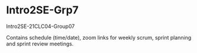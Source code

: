 # Intro2SE-Grp7
Intro2SE-21CLC04-Group07

Contains schedule (time/date), zoom links for weekly scrum, sprint planning and
sprint review meetings.
